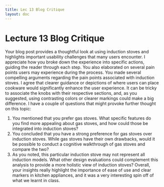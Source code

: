 ```yaml
---
title: Lec 13 Blog Critique
layout: doc
---
```


# Lecture 13 Blog Critique

Your blog post provides a thoughtful look at using induction stoves and highlights important usability challenges that many users encounter. I appreciate how you broke down the experience into specific actions, guiding the reader through each step. You also elaborated on several pain points users may experience during the process.
You made several compelling arguments regarding the pain points associated with induction stoves. I agree that clearer guidance or depictions of where users can place cookware would significantly enhance the user experience. It can be tricky to associate the knobs with their respective sections, and, as you suggested, using contrasting colors or clearer markings could make a big difference.
I have a couple of questions that might provoke further thought on this topic:
1. You mentioned that you prefer gas stoves. What specific features do you find more appealing about gas stoves, and how could those be integrated into induction stoves?
2. You concluded that you have a strong preference for gas stoves over induction stoves. While gas stoves have their own drawbacks, would it be possible to conduct a cognitive walkthrough of gas stoves and compare the two?
3. As you noted, this particular induction stove may not represent all induction models. What other design evaluations could complement this analysis to provide a more holistic view of induction stoves?
Overall, your insights really highlight the importance of ease of use and clear markers in kitchen appliances, and it was a very interesting spin off of what we learnt in class.